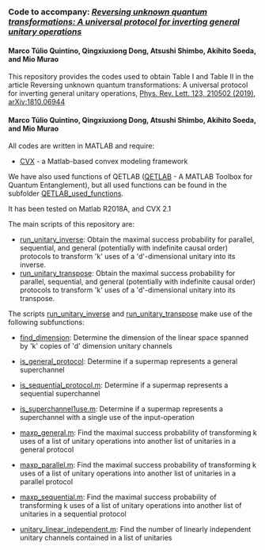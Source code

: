 ### Code to accompany: *[Reversing unknown quantum transformations: A universal protocol for inverting general unitary operations](https://arxiv.org/abs/1810.06944)*
#### Marco Túlio Quintino, Qingxiuxiong Dong, Atsushi Shimbo, Akihito Soeda, and Mio Murao


This repository provides the codes used to obtain Table I and Table II in the article
Reversing unknown quantum transformations: A universal protocol for inverting general unitary operations,
[Phys. Rev. Lett. 123, 210502 (2019)](https://journals.aps.org/prl/abstract/10.1103/PhysRevLett.123.210502), [arXiv:1810.06944](https://arxiv.org/abs/1810.06944)
#### Marco Túlio Quintino, Qingxiuxiong Dong, Atsushi Shimbo, Akihito Soeda, and Mio Murao

All codes are written in MATLAB and require:
- [CVX](http://cvxr.com/) - a Matlab-based convex modeling framework

We have also used functions of QETLAB ([QETLAB](http://www.qetlab.com/) - A MATLAB Toolbox for Quantum Entanglement), but all used functions can be found in the subfolder [QETLAB_used_functions](https://github.com/mtcq/unitary_inverse/tree/master/universal_unitary_inverse/QETLAB_used_functions).

It has been tested on Matlab R2018A, and CVX 2.1

The main scripts of this repository are:

  - [run_unitary_inverse](https://github.com/mtcq/unitary_inverse/blob/master/universal_unitary_inverse/run_unitary_inverse.m): Obtain the maximal success probability for parallel, sequential, and general (potentially with indefinite causal order) protocols to transform 'k' uses of a 'd'-dimensional unitary into its inverse.
 - [run_unitary_transpose](https://github.com/mtcq/unitary_inverse/blob/master/universal_unitary_inverse/run_unitary_transpose.m): Obtain the maximal success probability for parallel, sequential, and general (potentially with indefinite causal order) protocols to transform 'k' uses of a 'd'-dimensional unitary into its transpose.
 
 
The scripts [run_unitary_inverse](https://github.com/mtcq/unitary_inverse/blob/master/universal_unitary_inverse/run_unitary_inverse.m) and  [run_unitary_transpose](https://github.com/mtcq/unitary_inverse/blob/master/universal_unitary_inverse/run_unitary_transpose.m) make use of the following subfunctions:

  - [find_dimension](https://github.com/mtcq/unitary_inverse/blob/master/universal_unitary_inverse/find_dimension.m): Determine the dimension of the linear space spanned by 'k' copies of 'd' dimension unitary channels
  - [is_general_protocol](https://github.com/mtcq/unitary_inverse/blob/master/universal_unitary_inverse/is_general_protocol.m): Determine if a supermap represents a general superchannel
  - [is_sequential_protocol.m](https://github.com/mtcq/unitary_inverse/blob/master/universal_unitary_inverse/is_sequential_protocol.m): Determine if a supermap represents a sequential superchannel
  - [is_superchannel1use.m](https://github.com/mtcq/unitary_inverse/blob/master/universal_unitary_inverse/is_superchannel1use.m): Determine if a supermap represents a superchannel with a single use of the input-operation
  - [maxp_general.m](https://github.com/mtcq/unitary_inverse/blob/master/universal_unitary_inverse/maxp_general.m): Find the maximal success probability of transforming k uses of a list of unitary operations into another list of unitaries in a general protocol
  
  - [maxp_parallel.m](https://github.com/mtcq/unitary_inverse/blob/master/universal_unitary_inverse/maxp_parallel.m): Find the maximal success probability of transforming k uses of a list of unitary operations into another list of unitaries in a parallel protocol
  
   - [maxp_sequential.m](https://github.com/mtcq/unitary_inverse/blob/master/universal_unitary_inverse/maxp_sequential.m): Find the maximal success probability of transforming k uses of a list of unitary operations into another list of unitaries in a sequential protocol
   
   - [unitary_linear_independent.m](https://github.com/mtcq/unitary_inverse/blob/master/universal_unitary_inverse/unitary_linear_independent.m): Find the number of linearly independent unitary channels contained in a list of unitaries
